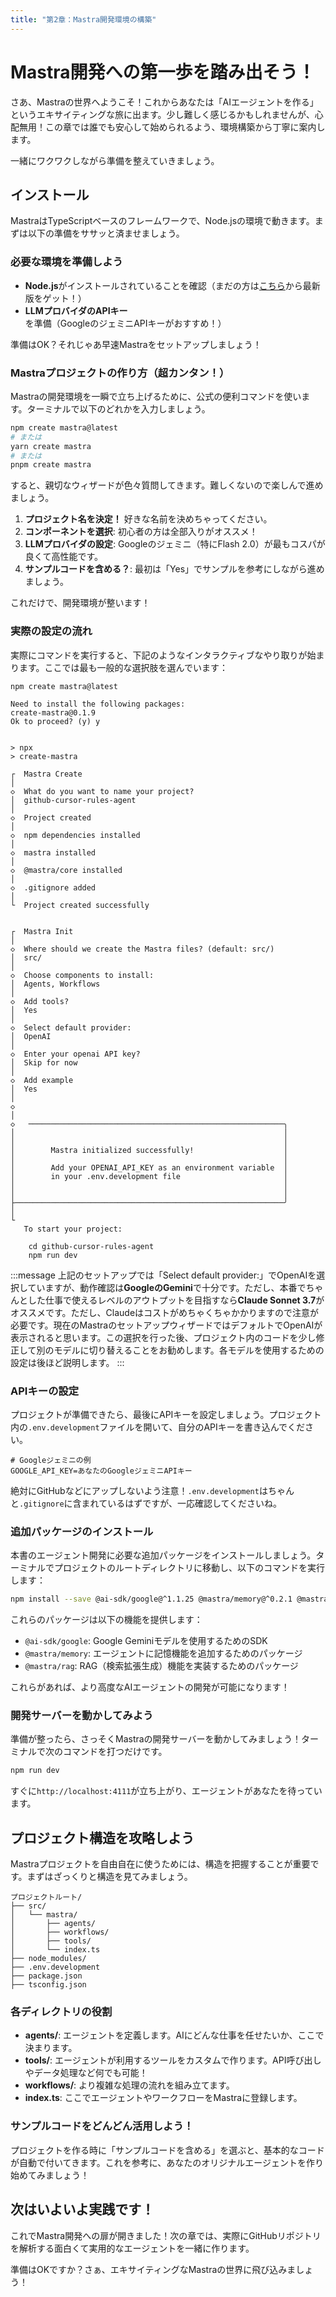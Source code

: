 ```yaml
---
title: "第2章：Mastra開発環境の構築"
---
```


# Mastra開発への第一歩を踏み出そう！

さあ、Mastraの世界へようこそ！これからあなたは「AIエージェントを作る」というエキサイティングな旅に出ます。少し難しく感じるかもしれませんが、心配無用！この章では誰でも安心して始められるよう、環境構築から丁寧に案内します。

一緒にワクワクしながら準備を整えていきましょう。

## インストール

MastraはTypeScriptベースのフレームワークで、Node.jsの環境で動きます。まずは以下の準備をササッと済ませましょう。

### 必要な環境を準備しよう

- **Node.js**がインストールされていることを確認（まだの方は[こちら](https://nodejs.org/)から最新版をゲット！）
- **LLMプロバイダのAPIキー**を準備（GoogleのジェミニAPIキーがおすすめ！）

準備はOK？それじゃあ早速Mastraをセットアップしましょう！

### Mastraプロジェクトの作り方（超カンタン！）

Mastraの開発環境を一瞬で立ち上げるために、公式の便利コマンドを使います。ターミナルで以下のどれかを入力しましょう。

```bash
npm create mastra@latest
# または
yarn create mastra
# または
pnpm create mastra
```

すると、親切なウィザードが色々質問してきます。難しくないので楽しんで進めましょう。

1. **プロジェクト名を決定！** 好きな名前を決めちゃってください。
2. **コンポーネントを選択**: 初心者の方は全部入りがオススメ！
3. **LLMプロバイダの設定**: Googleのジェミニ（特にFlash 2.0）が最もコスパが良くて高性能です。
4. **サンプルコードを含める？**: 最初は「Yes」でサンプルを参考にしながら進めましょう。

これだけで、開発環境が整います！

### 実際の設定の流れ

実際にコマンドを実行すると、下記のようなインタラクティブなやり取りが始まります。ここでは最も一般的な選択肢を選んでいます：

```
npm create mastra@latest

Need to install the following packages:
create-mastra@0.1.9
Ok to proceed? (y) y


> npx
> create-mastra

┌  Mastra Create
│
◇  What do you want to name your project?
│  github-cursor-rules-agent
│
◇  Project created
│
◇  npm dependencies installed
│
◇  mastra installed
│
◇  @mastra/core installed
│
◇  .gitignore added
│
└  Project created successfully


┌  Mastra Init
│
◇  Where should we create the Mastra files? (default: src/)
│  src/
│
◇  Choose components to install:
│  Agents, Workflows
│
◇  Add tools?
│  Yes
│
◇  Select default provider:
│  OpenAI
│
◇  Enter your openai API key?
│  Skip for now
│
◇  Add example
│  Yes
│
◇  
│
◇   ─────────────────────────────────────────────────────────╮
│                                                            │
│                                                            │
│        Mastra initialized successfully!                    │
│                                                            │
│        Add your OPENAI_API_KEY as an environment variable  │
│        in your .env.development file                       │
│                                                            │
│                                                            │
├────────────────────────────────────────────────────────────╯
│
└  
   To start your project:

    cd github-cursor-rules-agent
    npm run dev
```
:::message
上記のセットアップでは「Select default provider:」でOpenAIを選択していますが、動作確認は**GoogleのGemini**で十分です。ただし、本番でちゃんとした仕事で使えるレベルのアウトプットを目指すなら**Claude Sonnet 3.7**がオススメです。ただし、Claudeはコストがめちゃくちゃかかりますので注意が必要です。現在のMastraのセットアップウィザードではデフォルトでOpenAIが表示されると思います。この選択を行った後、プロジェクト内のコードを少し修正して別のモデルに切り替えることをお勧めします。各モデルを使用するための設定は後ほど説明します。
:::


### APIキーの設定

プロジェクトが準備できたら、最後にAPIキーを設定しましょう。プロジェクト内の`.env.development`ファイルを開いて、自分のAPIキーを書き込んでください。

```
# Googleジェミニの例
GOOGLE_API_KEY=あなたのGoogleジェミニAPIキー
```

絶対にGitHubなどにアップしないよう注意！`.env.development`はちゃんと`.gitignore`に含まれているはずですが、一応確認してくださいね。

### 追加パッケージのインストール

本書のエージェント開発に必要な追加パッケージをインストールしましょう。ターミナルでプロジェクトのルートディレクトリに移動し、以下のコマンドを実行します：

```bash
npm install --save @ai-sdk/google@^1.1.25 @mastra/memory@^0.2.1 @mastra/rag@^0.1.9
```

これらのパッケージは以下の機能を提供します：
- `@ai-sdk/google`: Google Geminiモデルを使用するためのSDK
- `@mastra/memory`: エージェントに記憶機能を追加するためのパッケージ
- `@mastra/rag`: RAG（検索拡張生成）機能を実装するためのパッケージ

これらがあれば、より高度なAIエージェントの開発が可能になります！

### 開発サーバーを動かしてみよう

準備が整ったら、さっそくMastraの開発サーバーを動かしてみましょう！ターミナルで次のコマンドを打つだけです。

```bash
npm run dev
```

すぐに`http://localhost:4111`が立ち上がり、エージェントがあなたを待っています。

## プロジェクト構造を攻略しよう

Mastraプロジェクトを自由自在に使うためには、構造を把握することが重要です。まずはざっくりと構造を見てみましょう。

```
プロジェクトルート/
├── src/
│   └── mastra/
│       ├── agents/
│       ├── workflows/
│       ├── tools/
│       └── index.ts
├── node_modules/
├── .env.development
├── package.json
├── tsconfig.json
```

### 各ディレクトリの役割

- **agents/**: エージェントを定義します。AIにどんな仕事を任せたいか、ここで決まります。
- **tools/**: エージェントが利用するツールをカスタムで作ります。API呼び出しやデータ処理など何でも可能！
- **workflows/**: より複雑な処理の流れを組み立てます。
- **index.ts**: ここでエージェントやワークフローをMastraに登録します。

### サンプルコードをどんどん活用しよう！

プロジェクトを作る時に「サンプルコードを含める」を選ぶと、基本的なコードが自動で付いてきます。これを参考に、あなたのオリジナルエージェントを作り始めてみましょう！

## 次はいよいよ実践です！

これでMastra開発への扉が開きました！次の章では、実際にGitHubリポジトリを解析する面白くて実用的なエージェントを一緒に作ります。

準備はOKですか？さぁ、エキサイティングなMastraの世界に飛び込みましょう！